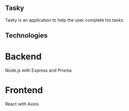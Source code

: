 ## Tasky

Tasky is an application to help the user complete his tasks.

## Technologies

# Backend
Node.js with Express and Prisma

# Frontend
React with Axios
